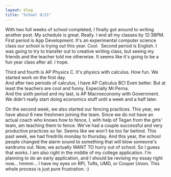 ```yaml
---
layout: blog
title: "School 9/21"
---
```

With two full weeks of school completed, I finally got around to writing another post. My schedule is great. Really. I end all my classes by 12:38PM.  
First period is App Development. It's an experimental computer science class our school is trying out this year. Cool.  
Second period is English. I was going to try to transfer out to creative writing class, but seeing my friends and the teacher told me otherwise. It seems like it's going to be a fun year class after all. I hope.  

Third and fourth is AP Physics C. It's physics with calculus. How fun. We started work on the first day.  
And after two periods of calculus, I have AP Calculus BC! Even better. But at least the teachers are cool and funny. Especially Mr.Perna.  
And the sixth period and my last, is AP Macroeconomy with Government. We didn't really start doing economics stuff until a week and a half later.

On the second week, we also started our fencing practices. This year, we have about 6 new freshmen joining the team. Since we do not have an actual coach who knows how to fence, I, with help of Tegan from the girls' team, am teaching them to fence. We've had a couple successful and very productive practices so far. Seems like we won't be too far behind.
This past week, we had firedrills monday to thursday. And this year, the school people changed the alarm sound to something that will blow someone's eardrums out. Now, we actually WANT TO hurry out of school. So I guess that works.
I am also right in the middle of my college application. I'm planning to do an early application, and I should be revising my essay right now... hmmm... I have my eyes on RPI, Tufts, UMD, or Cooper Union. This whole process is just pure frustration. :)